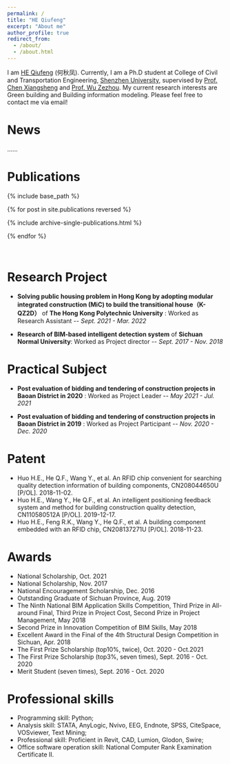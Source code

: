 ```yaml
---
permalink: /
title: "HE Qiufeng"
excerpt: "About me"
author_profile: true
redirect_from: 
  - /about/
  - /about.html
---
```


I am [HE Qiufeng](https://hqiufeng.github.io) (何秋凤). Currently, I am a Ph.D student at College of Civil and Transportation Engineering, [Shenzhen University](https://www.szu.edu.cn/), supervised by [Prof. Chen Xiangsheng](https://facultyce.szu.edu.cn/chenxiangsheng/zh_CN/index.htm) and [Prof. Wu Zezhou](https://facultyce.szu.edu.cn/wuzezhou/zh_CN/index.htm). My current research interests are Green building and Building information modeling. Please feel free to contact me via email!

News
======
......


Publications
======

{% include base_path %}

{% for post in site.publications reversed %}

  {% include archive-single-publications.html %}

{% endfor %}

<br/>

Research Project
======
* **Solving public housing problem in Hong Kong by adopting modular integrated construction (MiC) to build the transitional house（K-QZ2D）** of **The Hong Kong Polytechnic University** : Worked as Research Assistant -- *Sept. 2021 - Mar. 2022*

* **Research of BIM-based intelligent detection system** of **Sichuan Normal University**: Worked as Project director -- *Sept. 2017 - Nov. 2018*


Practical Subject
======
* **Post evaluation of bidding and tendering of construction projects in Baoan District in 2020** : Worked as Project Leader -- *May 2021 - Jul. 2021*

* **Post evaluation of bidding and tendering of construction projects in Baoan District in 2019** : Worked as Project Participant -- *Nov. 2020 - Dec. 2020*


Patent
======
- Huo H.E., He Q.F., Wang Y., et al. An RFID chip convenient for searching quality detection information of building components, CN208044650U [P/OL]. 2018-11-02.
- Huo H.E.,  Wang Y., He Q.F., et al. An intelligent positioning feedback system and method for building construction quality detection, CN110580512A [P/OL]. 2019-12-17.
- Huo H.E., Feng R.K., Wang Y., He Q.F., et al. A building component embedded with an RFID chip, CN208137271U [P/OL]. 2018-11-23.


Awards
======
- National Scholarship, Oct. 2021
- National Scholarship, Nov. 2017 
- National Encouragement Scholarship, Dec. 2016
- Outstanding Graduate of Sichuan Province, Aug. 2019
- The Ninth National BIM Application Skills Competition, Third Prize in All-around Final, Third Prize in Project Cost, Second Prize in Project Management, May 2018
- Second Prize in Innovation Competition of BIM Skills, May 2018    
- Excellent Award in the Final of the 4th Structural Design Competition in Sichuan, Apr. 2018
- The First Prize Scholarship (top10%, twice), Oct. 2020 - Oct.2021   
- The First Prize Scholarship (top3%, seven times), Sept. 2016 - Oct. 2020
- Merit Student (seven times), Sept. 2016 - Oct. 2020                                                                                           
                                                                

Professional skills
======
- Programming skill: Python;
- Analysis skill: STATA, AnyLogic, Nvivo, EEG, Endnote, SPSS, CiteSpace, VOSviewer, Text Mining;
- Professional skill: Proficient in Revit, CAD, Lumion, Glodon, Swire;
- Office software operation skill: National Computer Rank Examination Certificate Ⅱ.

